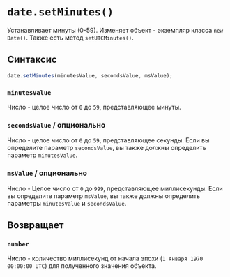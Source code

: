# `date.setMinutes()`

Устанавливает минуты (0-59). Изменяет объект - экземпляр класса `new Date()`. Также есть метод `setUTCMinutes()`.

## Синтаксис

```js
date.setMinutes(minutesValue, secondsValue, msValue);
```

### `minutesValue`

Число - целое число от `0` до `59`, представляющее минуты.

### `secondsValue` / опционально

Число - целое число от `0` до `59`, представляющее секунды.
Если вы определите параметр `secondsValue`, вы также должны определить параметр `minutesValue`.

### `msValue` / опционально

Число - Целое число от `0` до `999`, представляющее миллисекунды.
Если вы определите параметр `msValue`, вы также должны определить параметры `minutesValue` и `secondsValue`.

## Возвращает

### `number`

Число - количество миллисекунд от начала эпохи (`1 января 1970 00:00:00 UTC`) для полученного значения объекта.
